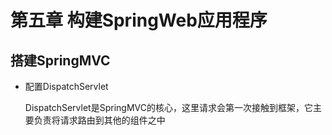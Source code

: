 # 第五章 构建SpringWeb应用程序

## 搭建SpringMVC

* 配置DispatchServlet

	DispatchServlet是SpringMVC的核心，这里请求会第一次接触到框架，它主要负责将请求路由到其他的组件之中

